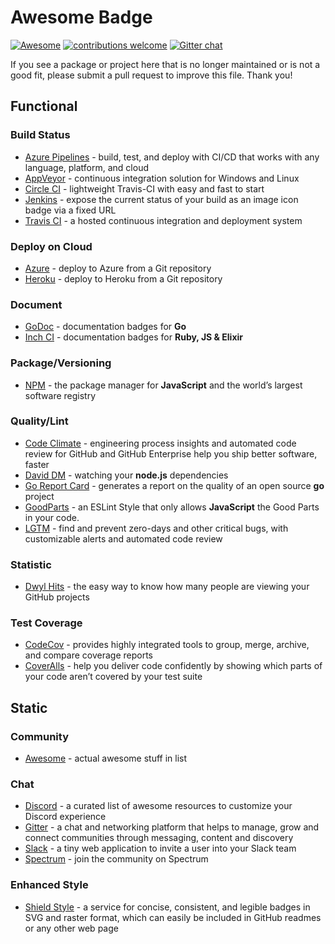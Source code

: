 # Awesome Badge

[![Awesome](https://awesome.re/badge-flat.svg)](https://awesome.re) [![contributions welcome](https://img.shields.io/badge/contributions-welcome-brightgreen.svg?style=flat)](https://github.com/festum/awesome-badge/issues) [![Gitter chat](https://badges.gitter.im/gitterHQ/gitter.png)](https://gitter.im/festum/awesome-badge)

If you see a package or project here that is no longer maintained or is not a good fit, please submit a pull request to improve this file. Thank you!

## Functional

### Build Status

- [Azure Pipelines](https://dev.azure.com/) - build, test, and deploy with CI/CD that works with any language, platform, and cloud
- [AppVeyor](https://www.appveyor.com) - continuous integration solution for Windows and Linux
- [Circle CI](https://circleci.com/) - lightweight Travis-CI with easy and fast to start
- [Jenkins](https://wiki.jenkins.io/display/JENKINS/Embeddable+Build+Status+Plugin) - expose the current status of your build as an image icon badge via a fixed URL
- [Travis CI](https://travis-ci.org) - a hosted continuous integration and deployment system

### Deploy on Cloud

- [Azure](https://www.microsoft.com/developerblog/2017/01/17/the-deploy-to-azure-button) - deploy to Azure from a Git repository
- [Heroku](https://blog.heroku.com/heroku-button) - deploy to Heroku from a Git repository

### Document

- [GoDoc](https://godoc.org/) - documentation badges for **Go**
- [Inch CI](https://inch-ci.org) - documentation badges for **Ruby, JS & Elixir**

### Package/Versioning

- [NPM](https://www.npmjs.com/) - the package manager for **JavaScript** and the world’s largest software registry

### Quality/Lint

- [Code Climate](https://codeclimate.com/) - engineering process insights and automated code review for GitHub and GitHub Enterprise help you ship better software, faster
- [David DM](https://david-dm.org) - watching your **node.js** dependencies
- [Go Report Card](https://goreportcard.com) - generates a report on the quality of an open source **go** project
- [GoodParts](https://github.com/dwyl/goodparts) - an ESLint Style that only allows **JavaScript** the Good Parts in your code.
- [LGTM](https://lgtm.com) - find and prevent zero-days and other critical bugs, with customizable alerts and automated code review

### Statistic

- [Dwyl Hits](http://hits.dwyl.io) - the easy way to know how many people are viewing your GitHub projects

### Test Coverage

- [CodeCov](https://codecov.io) - provides highly integrated tools to group, merge, archive, and compare coverage reports
- [CoverAlls](https://coveralls.io) - help you deliver code confidently by showing which parts of your code aren’t covered by your test suite

## Static

### Community

- [Awesome](https://github.com/sindresorhus/awesome) - actual awesome stuff in list

### Chat

- [Discord](https://github.com/DTinker/discord-resources) - a curated list of awesome resources to customize your Discord experience
- [Gitter](https://blog.gitter.im/2014/01/27/badgers) - a chat and networking platform that helps to manage, grow and connect communities through messaging, content and discovery
- [Slack](https://elements.heroku.com/buttons/outsideris/slack-invite-automation) - a tiny web application to invite a user into your Slack team
- [Spectrum](https://github.com/withspectrum/badge/blob/master/README.md) - join the community on Spectrum

### Enhanced Style

- [Shield Style](https://shields.io) - a service for concise, consistent, and legible badges in SVG and raster format, which can easily be included in GitHub readmes or any other web page

